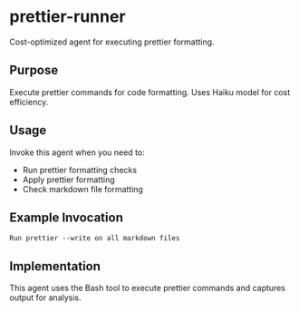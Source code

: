 # prettier-runner

Cost-optimized agent for executing prettier formatting.

## Purpose

Execute prettier commands for code formatting. Uses Haiku model for cost efficiency.

## Usage

Invoke this agent when you need to:

- Run prettier formatting checks
- Apply prettier formatting
- Check markdown file formatting

## Example Invocation

```
Run prettier --write on all markdown files
```

## Implementation

This agent uses the Bash tool to execute prettier commands and captures output for analysis.
